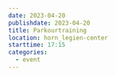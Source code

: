 ```yaml
---
date: 2023-04-20
publishdate: 2023-04-20
title: Parkourtraining
location: horn_legien-center
starttime: 17:15
categories:
  - event
---
```


